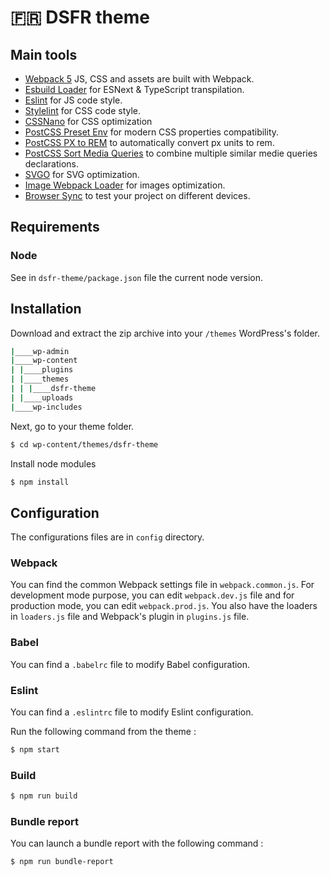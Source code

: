 # 🇫🇷 DSFR theme

## Main tools

* [Webpack 5](https://webpack.js.org/) JS, CSS and assets are built with Webpack.
* [Esbuild Loader](https://github.com/privatenumber/esbuild-loader) for ESNext & TypeScript transpilation.
* [Eslint](https://eslint.org/) for JS code style.
* [Stylelint](https://stylelint.io/) for CSS code style.
* [CSSNano](https://cssnano.co/) for CSS optimization
* [PostCSS Preset Env](https://github.com/csstools/postcss-preset-env) for modern CSS properties compatibility.
* [PostCSS PX to REM](https://github.com/cuth/postcss-pxtorem) to automatically convert px units to rem.
* [PostCSS Sort Media Queries](https://github.com/solversgroup/postcss-sort-media-queries) to combine multiple similar medie queries declarations.
* [SVGO](svgo-loader) for SVG optimization.
* [Image Webpack Loader](image-webpack-loader) for images optimization.
* [Browser Sync](https://browsersync.io/) to test your project on different devices.

## Requirements

### Node

See in `dsfr-theme/package.json` file the current node version.

## Installation

Download and extract the zip archive into your `/themes` WordPress's folder.

```bash
|____wp-admin
|____wp-content
| |____plugins
| |____themes
| | |____dsfr-theme
| |____uploads
|____wp-includes
```

Next, go to your theme folder.

```bash
$ cd wp-content/themes/dsfr-theme
```

Install node modules

```bash
$ npm install
```

## Configuration

The configurations files are in `config` directory.

### Webpack
You can find the common Webpack settings file in `webpack.common.js`. For development mode purpose, you can edit `webpack.dev.js` file and for production mode, you can edit `webpack.prod.js`.
You also have the loaders in `loaders.js` file and Webpack's plugin in `plugins.js` file.

### Babel
You can find a `.babelrc` file to modify Babel configuration.

### Eslint
You can find a `.eslintrc` file to modify Eslint configuration.

Run the following command from the theme :

```bash
$ npm start
```

### Build

```bash
$ npm run build
```

### Bundle report

You can launch a bundle report with the following command :

```bash
$ npm run bundle-report
```